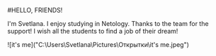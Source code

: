 #HELLO, FRIENDS!

I'm Svetlana.
I enjoy studying in Netology.
Thanks to the team for the support!
I wish all the students to find a job of their dream!

![it's me]("C:\Users\Svetlana\Pictures\Открытки\it's me.jpeg")
